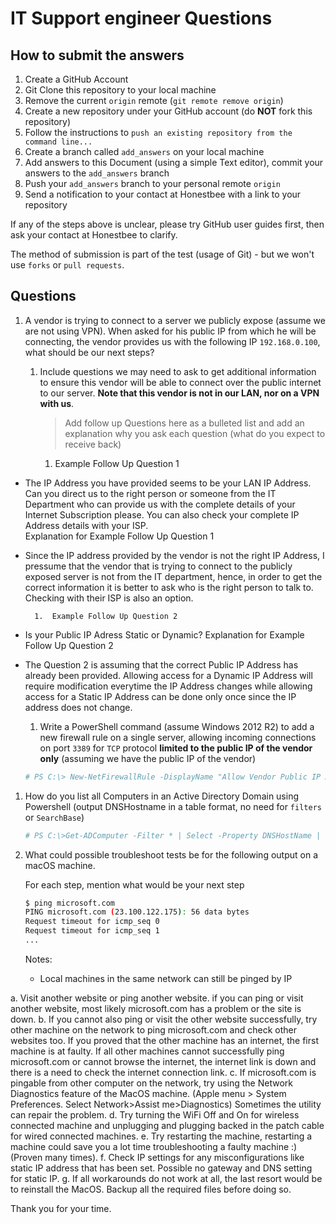 # IT Support engineer Questions


## How to submit the answers

1. Create a GitHub Account
1. Git Clone this repository to your local machine
1. Remove the current `origin` remote (`git remote remove origin`)
1. Create a new repository under your GitHub account (do **NOT** fork this repository)
1. Follow the instructions to `push an existing repository from the command line...`
1. Create a branch called `add_answers` on your local machine
1. Add answers to this Document (using a simple Text editor), commit your answers to the `add_answers` branch
1. Push your `add_answers` branch to your personal remote `origin`
1. Send a notification to your contact at Honestbee with a link to your repository

If any of the steps above is unclear, please try GitHub user guides first, then ask your contact at Honestbee to clarify. 

The method of submission is part of the test (usage of Git) - but we won't use `forks` or `pull requests`. 

## Questions

1.  A vendor is trying to connect to a server we publicly expose (assume we are not using VPN). When asked for his public IP from which he will be connecting, the vendor provides us with the following IP `192.168.0.100`, what should be our next steps? 

    1.  Include questions we may need to ask to get additional information to ensure this vendor will be able to connect over the public internet to our server. __Note that this vendor is not in our LAN, nor on a VPN with us__.

        > Add follow up Questions here as a bulleted list and add an explanation why you ask each question (what do you expect to receive back)

        1.  Example Follow Up Question 1

 - The IP Address you have provided seems to be your LAN IP Address. Can you direct us to the right person or someone from the IT Department who can  provide us with the complete details of your Internet Subscription please. You can also check your complete IP Address details with your ISP.  
            Explanation for Example Follow Up Question 1
        
- Since the IP address provided by the vendor is not the right IP Address, I pressume that the vendor that is trying to connect to the publicly exposed  server is not from the IT department, hence, in order to get the correct information it is better to ask who is the right person to talk to. Checking  with their ISP is also an option.

        1.  Example Follow Up Question 2
        
- Is your Public IP Adress Static or Dynamic? 
Explanation for Example Follow Up Question 2
- The Question 2 is assuming that the correct Public IP Address has already been provided. Allowing access for a Dynamic IP Address will require  modification everytime the IP Address changes while allowing access for a Static IP Address can be done only once since the IP address does not  change.


    1.  Write a PowerShell command (assume Windows 2012 R2) to add a new firewall rule on a single server, allowing incoming connections on port `3389` for `TCP` protocol __limited to the public IP of the vendor only__ (assuming we have the public IP of the vendor)

    ```powershell
    # PS C:\> New-NetFirewallRule -DisplayName "Allow Vendor Public IP Address on TCP  Port 3389" -Direction Inbound -Action Allow -RemoteAddress 192.30.255.113 -Protocol TCP -LocalPort 3389 
    ```

1.  How do you list all Computers in an Active Directory Domain using Powershell (output DNSHostname in a table format, no need for `filters` or `SearchBase`)

    ```powershell
    # PS C:\>Get-ADComputer -Filter * | Select -Property DNSHostName | Export-CSV "C:\AllComputer.csv"
    ```

1.  What could possible troubleshoot tests be for the following output on a macOS machine. 
    
    For each step, mention what would be your next step

    ```bash
    $ ping microsoft.com
    PING microsoft.com (23.100.122.175): 56 data bytes
    Request timeout for icmp_seq 0
    Request timeout for icmp_seq 1
    ...
    ```

    Notes:

    -   Local machines in the same network can still be pinged by IP


a. Visit another website or ping another website. if you can ping or visit another website, most likely microsoft.com has a problem or the site is down.
	b. If you cannot also ping or visit the other website successfully, try other machine on the network to ping microsoft.com and check other websites too. If you proved that the other machine has an internet, the first machine is at faulty. If all other machines cannot successfully ping microsoft.com or cannot browse the internet, the internet link is down and there is a need to check the internet connection link.
c. If microsoft.com is pingable from other computer on the network, try using the Network Diagnostics  feature of the MacOS machine. (Apple menu > System Preferences. Select Network>Assist me>Diagnostics) Sometimes the utility can repair the problem.
d. Try turning the WiFi Off and On for wireless connected machine and unplugging and plugging backed in the patch cable for wired connected machines.
e. Try restarting the machine, restarting a machine could save you a lot time troubleshooting a faulty machine :) (Proven many times).
f. Check IP settings for any misconfigurations like static IP address that has been set. Possible no gateway and DNS setting for static IP.
g. If all workarounds do not work at all, the last resort would be to reinstall the MacOS. Backup all the required files before doing so.


Thank you for your time.
